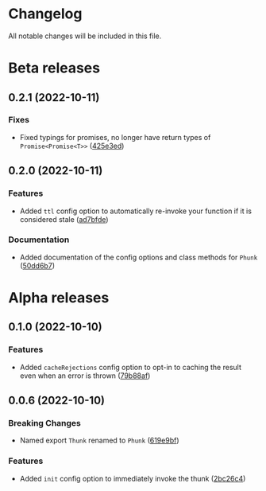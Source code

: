 # Changelog

All notable changes will be included in this file.

# Beta releases

## 0.2.1 (2022-10-11)

### Fixes

* Fixed typings for promises, no longer have return types of `Promise<Promise<T>>` ([425e3ed](https://github.com/mupperton/phunky/commit/425e3ed98d11f769a880b01f495b65fc1317081e))

## 0.2.0 (2022-10-11)

### Features

* Added `ttl` config option to automatically re-invoke your function if it is considered stale ([ad7bfde](https://github.com/mupperton/phunky/commit/ad7bfdeac306c87f4df692aed4e385e39d554618))

### Documentation

* Added documentation of the config options and class methods for `Phunk` ([50dd6b7](https://github.com/mupperton/phunky/commit/50dd6b784be3225b1067e7d89a856e621db7d707))

# Alpha releases

## 0.1.0 (2022-10-10)

### Features

* Added `cacheRejections` config option to opt-in to caching the result even when an error is thrown ([79b88af](https://github.com/mupperton/phunky/commit/79b88af9e9ca5c006f9b12233d88984194f17d03))

## 0.0.6 (2022-10-10)

### Breaking Changes

* Named export `Thunk` renamed to `Phunk` ([619e9bf](https://github.com/mupperton/phunky/commit/619e9bf1ba51fef5185813ba13e43bcc0081f7d1))

### Features

* Added `init` config option to immediately invoke the thunk ([2bc26c4](https://github.com/mupperton/phunky/commit/2bc26c48634c0cbdc344b422d71f57083e015d2c))
